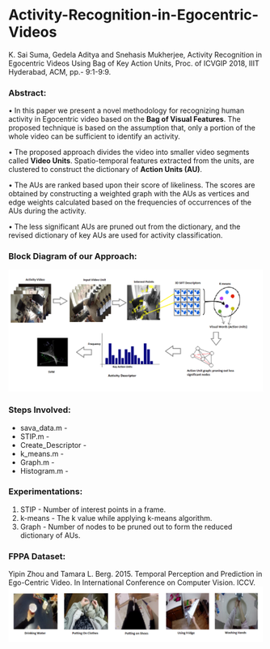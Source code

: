 # Activity-Recognition-in-Egocentric-Videos

K. Sai Suma, Gedela Aditya and Snehasis Mukherjee, Activity Recognition in Egocentric Videos Using Bag of Key Action Units, Proc. of ICVGIP 2018, IIIT Hyderabad, ACM, pp.- 9:1-9:9.

### Abstract:
• In this paper we present a novel methodology for recognizing human activity in Egocentric video based on the **Bag of Visual Features**. The proposed technique is based on the assumption that, only a portion of the whole video can be sufficient to identify an activity. 

• The proposed approach divides the video into smaller video segments called **Video Units**. Spatio-temporal features extracted from the units, are clustered to construct the dictionary of **Action Units (AU)**. 

• The AUs are ranked based upon their score of likeliness. The scores are obtained by constructing a weighted graph with the AUs as vertices and edge weights calculated based on the frequencies of occurrences of the AUs during the activity.

• The less significant AUs are pruned out from the dictionary, and the revised dictionary of key AUs are used for activity classification.

### Block Diagram of our Approach:
![Screenshot](Final.png)


### Steps Involved:
* sava_data.m - 
* STIP.m - 
* Create_Descriptor - 
* k_means.m - 
* Graph.m - 
* Histogram.m - 

### Experimentations:
1. STIP - Number of interest points in a frame.
2. k-means - The k value while applying k-means algorithm.
3. Graph - Number of nodes to be pruned out to form the reduced dictionary of AUs.

### FPPA Dataset:
Yipin Zhou and Tamara L. Berg. 2015. Temporal Perception and Prediction in Ego-Centric Video. In International Conference on Computer Vision. ICCV.
![Screenshot](Dataset.png)

